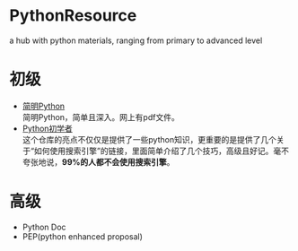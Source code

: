 # PythonResource
a hub with python materials, ranging from primary to advanced level

# 初级
* [简明Python](https://woodpecker.org.cn/abyteofpython_cn/chinese/)  
简明Python，简单且深入。网上有pdf文件。
* [Python初学者](https://github.com/Yixiaohan/codeparkshare)  
这个仓库的亮点不仅仅是提供了一些python知识，更重要的是提供了几个关于“如何使用搜索引擎”的链接，里面简单介绍了几个技巧，高级且好记。毫不夸张地说，**99%的人都不会使用搜索引擎**。

# 高级 
* Python Doc  
* PEP(python enhanced proposal)
